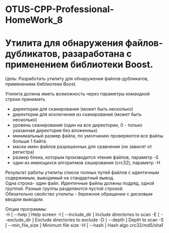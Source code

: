 # OTUS-CPP-Professional-HomeWork_8  
# Утилита для обнаружения файлов-дубликатов, разаработана с применением библиотеки Boost.  

Цель: Разработать утилиту для обнаружения файлов-дубликатов, применением  библиотеки Boost.  

Утилита должна иметь возможность через параметры командной строки принимать 
- директории для сканирования (может быть несколько) 
- директории для исключения из сканирования (может быть несколько)  
- уровень сканирования (один на все директории, 0 - только указанная директория без вложенных)
- минимальный размер файла, по умолчанию проверяются все файлы больше 1 байта.
- маски имен файлов разрешенных для сравнения (не зависят от регистра)
- размер блока, которым производится чтения файлов, параметр -S
- один из имеющихся алгоритмов хэширования (crc32), параметр -H

Результат работы утилиты список полных путей файлов с идентичным содержимым, выводимый на стандартный вывод.   
Одна строка- один файл. Идентичные файлы должны подряд, одной группой. Разные группы разделяются пустой строкой.   
Обязательно свойство утилиты - бережное обращение с дисковым вводом выводом.  

Опции программы:  
-h [ --help ]           Help screen
-I [ --include_dir ]    Include directories to scan
-E [ --exclude_dir ]    Exclude directories to exclude
-D [ --depth ]          Depth to scan
-S [ --min_file_size ]  Minimum file size
-H [ --hash ]           Hash algo crc32/md5/sha1